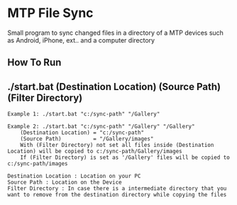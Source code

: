 MTP File Sync
=============

Small program to sync changed files in a directory of a MTP devices such as Android, iPhone, ext.. and a computer directory

How To Run
----------

<h2>./start.bat (Destination Location) (Source Path) (Filter Directory)</h2>

    Example 1: ./start.bat "c:/sync-path" "/Gallery"

    Example 2: ./start.bat "c:/sync-path" "/Gallery" "/Gallery"
        (Destination Location) = "c:/sync-path"
        (Source Path)          = "/Gallery/images"
        With (Filter Directory) not set all files inside (Destination Location) will be copied to c:/sync-path/Gallery/images
        If (Filter Directory) is set as '/Gallery' files will be copied to c:/sync-path/images

    Destination Location : Location on your PC
    Source Path : Location on the Device
    Filter Directory : In case there is a intermediate directory that you want to remove from the destination directory while copying the files


